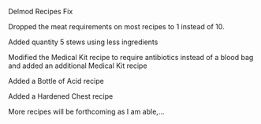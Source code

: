 Delmod Recipes Fix

Dropped the meat requirements on most recipes to 1 instead of 10.  

Added quantity 5 stews using less ingredients

Modified the Medical Kit recipe to require antibiotics instead of a blood bag and added an additional Medical Kit recipe

Added a Bottle of Acid recipe

Added a Hardened Chest recipe

More recipes will be forthcoming as I am able,...

